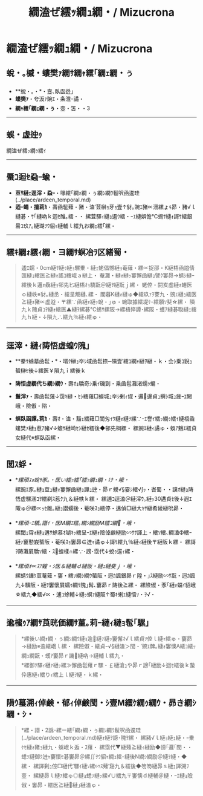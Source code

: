 ﻿---
categories:
- 繝｢繝ｳ繧ｹ繧ｿ繝ｼ
layout: monster
origin:
  class: TODO_Class
  common_en: null
  common_ja: 繝溘ぜ繧ｯ繝ｩ繧ｲ
  family: null
  order: null
  scientific: null
tag_slugs:
- mizu
- toki
- henseiju
- ardeen-temporal
tags:
- 豌ｴ
- 譎・
- 螟臥函迯｣
- 繧｢繝ｫ繝・ぅ繝ｼ繝ｳ髱呎凾逡・
title: 繝溘ぜ繧ｯ繝ｭ繝・/ Mizucrona
---

# 繝溘ぜ繧ｯ繝ｭ繝・/ Mizucrona

## 蛻・｡槭・螻樊ｧ繝ｻ繝ｬ繧｢繝ｪ繝・ぅ

* **蛻・｡・*・壼､臥函迯｣  
* **螻樊ｧ**・夸汳ｧ豌ｴ・条泄ｰ譎・ 
* **繝ｬ繧｢繝ｪ繝・ぅ**・壺・笘・・3

---

## 蜈・虚迚ｩ

繝溘ぜ繧ｯ繝ｩ繧ｲ

---

## 蜃ｺ迴ｾ蝨ｰ蝓・

* **荳ｻ縺ｪ逕滓・蝨ｰ**・喙繧｢繝ｫ繝・ぅ繝ｼ繝ｳ髱呎凾逡珪(../place/ardeen_temporal.md)  
* **迺ｰ蠅・擅莉ｶ**・壽凾髢薙・豬・溘′荳榊ｮ牙ｮ壹↑豺｡豌ｴ豬∝沺縲ょｷ昴・豬√ｌ縺碁・ｻ｢縺吶ｋ迴ｾ雎｡繧・・ 
縲荳驛ｨ縺ｮ遏ｳ繧・ｰｴ縺娯憺℃蜴ｻ縺ｫ謌ｻ繧銀昜ｺ玖ｱ｡縺瑚ｦｳ貂ｬ縺輔ｌ繧九お繝ｪ繧｢縲・

---

## 繧ｷ繝ｫ繧ｨ繝・ヨ繝ｻ螟冶ｦ区緒蜀・

> 逶ｴ蠕・0cm縺ｻ縺ｩ縺ｮ騾乗・縺ｪ蛯倡憾縺ｮ菴薙・縲∝捉邵・Κ縺梧凾謚倩匯縺ｮ繧医≧縺ｫ謠ｺ繧峨ａ縺上・ 
> 菴灘・縺ｫ縺ｯ窶懈凾縺ｮ譬ｸ窶昴→蜻ｼ縺ｰ繧後ｋ邏ｫ驫縺ｮ邨先匕縺梧ｵｮ驕翫＠縺ｦ縺翫ｊ縲・ 
> 蛯倥・閼亥虚縺ｫ蜷医ｏ縺帙※豺｡縺丞・繧呈叛縺､縲・ 
> 閻暮Κ縺ｫ縺ゅ◆繧玖ｧｦ謇九・豌ｴ縺ｮ繧医≧縺ｫ豬∝虚逧・〒縲∵凾縺ｫ縺ｯ蛻・｣ゅ・蜿取據繧堤ｹｰ繧願ｿ斐☆縲・ 
> 隕九ｋ隗貞ｺｦ縺ｫ繧医▲縺ｦ縲碁℃蜴ｻ縲阪→縲梧悴譚･縲阪・蠖ｱ縺碁㍾縺ｪ繧九ｈ縺・↓隕九∴繧九％縺ｨ繧ゅ・

---

## 逕滓・縺ｨ陦悟虚蝗ｳ隗｣

* **豢ｻ蜍墓凾髢・*・壻ｸ榊ｮ夲ｼ域凾髢捺─隕壹′繧ｺ繝ｬ縺ｦ縺・ｋ・会ｼ乗ｺ貎ｮ蜑榊ｾ後↓繧医￥隕九ｉ繧後ｋ  
* **陦悟虚繝代ち繝ｼ繝ｳ**・壽ｵｮ驕奇ｼ乗ｲ磯剄・乗凾髢灘渚蠕ｩ蝙・ 
* **鬟滓ｧ**・壽凾髢薙↓霑ｷ縺・ｾｼ繧薙□蟆城ｭ夲ｼ剰ｨ俶・邏邊貞ｭ撰ｼ城ｭ疲ｰｴ闕峨・險俶・陷・

* **螟臥函譚｡莉ｶ**・壽ｵ・溘・豁ｪ繧薙□閨匁ｲｳ縺ｫ縺ｦ縲∵ｰｴ譽ｲ繧ｯ繝ｩ繧ｲ縺梧凾螻樊ｧ縺ｮ荵ｱ豬√↓蟾ｻ縺崎ｾｼ縺ｾ繧後◆邨先棡縲・ 
縲豌ｴ縺ｨ譎ゅ・蜈ｱ魑ｴ繧貞女縺代※螟臥函縲・

---

## 閭ｽ蜉・

* **縲頑ｽｮ蛻ｻ豕｡・医い繧ｯ繧｢繧ｯ繝ｭ繝・け・峨・*  
縲豌ｴ豕｡縺ｮ荳ｭ縺ｫ窶懈凾縺ｮ譁ｭ迚・昴ｒ蟆√§霎ｼ繧√∫ｯ・峇蜀・・謨ｵ縺ｮ陦悟虚騾溷ｺｦ繧剃ｽ惹ｸ九＆縺帙ｋ縲・ 
縲逋ｺ逕溘＠縺滓ｳ｡縺ｯ30遘貞ｾ後↓遐ｴ陬ゅ＠縲∝ｯｾ雎｡縺ｮ譛蠕後・菴咲ｽｮ繧停・遘偵□縺大ｷｻ縺肴綾縺吮昴・

* **縲頑ｰｴ驕｡譖ｲ・医Μ繝ｴ繧｡繝ｼ繝励Μ繧ｺ繝・峨・*  
縲閾ｪ霄ｫ縺ｮ遘ｻ蜍慕ｵ瑚ｷｯ繧呈ｰｴ縺ｫ險倬鹸縺励∽ｻｻ諢上・繧ｿ繧､繝溘Φ繧ｰ縺ｧ窶懃峩蜑阪・菴咲ｽｮ窶昴∈迸ｬ譎ゅ↓謌ｻ繧九％縺ｨ縺後〒縺阪ｋ縲・ 
縲謌ｦ陦灘屓驕ｿ繧・ｽ蝗樣∩縲∵･謗･霑代↓蛻ｩ逕ｨ縲・

* **縲頑ｵ∝ｽｱ蝗・ｼ医＆縺輔ｄ縺阪・縺ｪ縺斐ｊ・峨・*  
縲蜻ｳ譁ｹ荳菴薙・窶・繧ｿ繝ｼ繝ｳ蜑阪・迥ｶ諷銀昴ｒ隍・｣ｽ縺励∽ｻ翫・迥ｶ諷九↓驥阪・縺ｦ窶懷屓蠕ｩ繝ｻ隗｣髯､窶昴ｒ陦後≧縲・ 
縲險俶・豕｢縺ｫ蟷ｲ貂峨☆繧九◆繧√∝・逋ｺ蜍輔↓縺ｯ螟ｧ縺阪↑蜀ｷ蜊ｴ縺悟ｿ・ｦ√・

---

## 逾櫁ｩｱ繝ｻ莨晄価繝ｻ菫｡莉ｰ縺ｨ縺ｮ髢｢騾｣

> *縲後い繝ｫ繝・ぅ繝ｼ繝ｳ縺ｮ逾縺ｧ縺ｯ窶懈ｵ√ｌ繧貞ｿ倥ｌ縺ｬ繧ゅ・窶昴→縺励※逾繧峨ｌ縲・ 
縲險俶・繧貞ｰ√§縺溘＞閠・′豌ｴ髀｡縺ｫ窶懊Α繧ｺ繧ｯ繝ｭ繝翫・蠖ｱ窶昴ｒ譏縺吶→縺輔ｌ繧九・  
> *縲御ｸ驛ｨ縺ｧ縺ｯ縲≫懈凾髢薙ｒ騾・￡縺滄ｭや昴ｒ謗｢縺励↓迴ｾ繧後ｋ蟄伜惠縺ｨ繧りｨ繧上ｌ縺ｦ縺・ｋ縲・

---

## 隕ｳ蟇溯ｨ倬鹸・郁ｨ倬鹸閠・ｼ壹Μ繧ｹ繝ｩ繝ｳ・昴き繝ｼ繝・ｼ・

> *縲・譛・2譌･縲ー繧｢繝ｫ繝・ぅ繝ｼ繝ｳ髱呎凾逡珪(../place/ardeen_temporal.md)縺ｫ縺ｦ謗･隗ｦ縲・ 
縲豬√ｌ縺ｮ縺ｪ縺・ｰ乗ｹｾ縺ｫ豬ｮ縺九・蜈峨ｋ逅・ｽ薙・ 
縲霑代▼縺薙≧縺ｨ縺励◆謗｢邏｢閠・・蟋ｿ縺御ｸ迸ｬ窶懷ｾ碁窶昴＠縲∬ｦｳ貂ｬ繝ｭ繧ｰ縺後Ν繝ｼ繝励＠縺ｦ縺・◆縲・ 
縲諢剰ｭ倥□縺代′騾ｲ縺ｿ縲∽ｽ薙′谿九＆繧後◆笏笏縺昴ｓ縺ｪ諢溯ｦ壹・ 
縲縺昴ｌ縺ｧ繧ゅ◎縺ｮ蟋ｿ縺ｯ縲√∪繧九〒窶懊ｄ縺輔＠縺・ｰｴ縺ｮ險俶・窶昴・繧医≧縺縺｣縺溘ゅ・